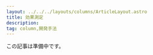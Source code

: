 ```yaml
---
layout: ../../../layouts/columns/ArticleLayout.astro
title: 効果測定
description:
tag: column,開発手法
---
```


この記事は準備中です。
